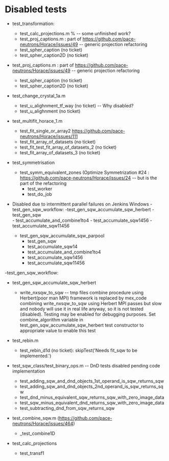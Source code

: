 # Disabled tests
- test_transformation:
    - test_calc_projections.m % -- some unfinished work?
    - test_proj_captions.m  : part of https://github.com/pace-neutrons/Horace/issues/49 --    generic projection refactoring
    - test_spher_caption (no ticket)
    - test_spher_caption2D (no ticket)
- test_proj_captions.m  : part of https://github.com/pace-neutrons/Horace/issues/49 -- generic projection refactoring
    - test_spher_caption (no ticket)
    - test_spher_caption2D (no ticket)
    

- test_change_crystal_1a.m
    - test_u_alighnment_tf_way (no ticket) -- Why disabled?
    - test_u_alighnment (no ticket)

- test_multifit_horace_1.m
    - test_fit_single_or_array2 https://github.com/pace-neutrons/Horace/issues/111
    - test_fit_array_of_datasets (no ticket)
    - test_fit_test_fit_array_of_datasets_2 (no ticket)
    - test_fit_array_of_datasets_3 (no ticket)

- test_symmetrisation
    - test_symm_equivalent_zones (Optimize Symmetrization #24 : https://github.com/pace-neutrons/Horace/issues/24 -- but is the part of the refactoring
        - test_worker
        - test_do_job


- Disabled due to intermittent parallel failures on Jenkins Windows
  -test_gen_sqw_workflow:
    -test_gen_sqw_accumulate_sqw_herbert
       - test_gen_sqw   
       - test_accumulate_and_combine1to4
       - test_accumulate_sqw1456
       - test_accumulate_sqw11456
    - test_gen_sqw_accumulate_sqw_parpool
       - test_gen_sqw
       - test_accumulate_sqw14
       - test_accumulate_and_combine1to4
       - test_accumulate_sqw1456
       - test_accumulate_sqw11456

 -test_gen_sqw_workflow:
- test_gen_sqw_accumulate_sqw_herbert
    - write_nxsqw_to_sqw -- tmp files combine procedure using Herbert(poor man MPI) framework is replaced by mex_code combining
                            write_nxsqw_to_sqw using Herbert MPI passes but slow and nobody will use it in real life anyway, so it
                            is not tested (disabled). Testing may be enabled for debugging purposes. Set combine_algorithm variable in
                            test_gen_sqw_accumulate_sqw_herbert test constructor to appropriate value to enable this test

- test_rebin.m
    - test_rebin_d1d (no ticket): skipTest('Needs fit_sqw to be implemented.')

- test_sqw_class/test_binary_ops.m -- DnD tests disabled pending code implementation
    - test_adding_sqw_and_dnd_objects_1st_operand_is_sqw_returns_sqw
    - test_adding_sqw_and_dnd_objects_2nd_operand_is_sqw_returns_sqw
    - test_dnd_minus_equivalent_sqw_returns_sqw_with_zero_image_data
    - test_sqw_minus_equivalent_dnd_returns_sqw_with_zero_image_data
    - test_subtracting_dnd_from_sqw_returns_sqw


- test_combine_sqw.m  (https://github.com/pace-neutrons/Horace/issues/464)
    - _test_combine1D

- test_calc_projections
  - test_transf1

